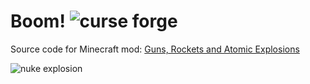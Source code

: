 # Boom! ![curse forge](http://cf.way2muchnoise.eu/405952.svg)
 Source code for Minecraft mod: [Guns, Rockets and Atomic Explosions](https://www.curseforge.com/minecraft/mc-mods/atomic-bomb-1-16)
 
 ![nuke explosion](http://media.forgecdn.net/attachments/347/601/2021-03-13_10.png)
 
 
